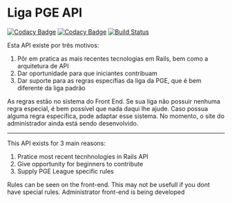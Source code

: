 # Liga PGE API

[![Codacy Badge](https://api.codacy.com/project/badge/Grade/ce97349c582c489ab0994776cf2ceaf1)](https://app.codacy.com/manual/rafaelmbcosta/liga_pge_api?utm_source=github.com&utm_medium=referral&utm_content=rafaelmbcosta/liga_pge_api&utm_campaign=Badge_Grade_Settings)
[![Codacy Badge](https://api.codacy.com/project/badge/Coverage/98e7525896874a71936a7e6c363bb446)](https://www.codacy.com/manual/rafaelmbcosta/liga_pge_api?utm_source=github.com&utm_medium=referral&utm_content=rafaelmbcosta/liga_pge_api&utm_campaign=Badge_Coverage)
[![Build Status](https://travis-ci.org/rafaelmbcosta/liga_pge_api.svg?branch=master)](https://travis-ci.org/rafaelmbcosta/liga_pge_api)

Esta API existe por três motivos:

1) Pôr em pratica as mais recentes tecnologias em Rails, bem como a arquitetura de API
2) Dar oportunidade para que iniciantes contribuam
3) Dar suporte para as regras específias da liga da PGE, que é bem diferente da liga padrão

As regras estão no sistema do Front End. Se sua liga não possuir nenhuma regra especial, é bem possível que nada daqui lhe ajude. Caso possua alguma regra específica, pode adaptar esse sistema.
No momento, o site do administrador ainda está sendo desenvolvido.

---

This API exists for 3 main reasons:

1) Pratice most recent tecnhnologies in Rails API
2) Give opportunity for beginners to contribute
3) Supply PGE League specific rules

Rules can be seen on the front-end. This may not be usefull if you dont have special rules.
Administrator front-end is being developed
